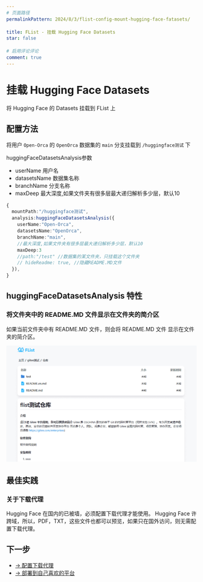 ```yaml
---
# 页面路径
permalinkPattern: 2024/8/3/flist-config-mount-hugging-face-fatasets/

title: FList - 挂载 Hugging Face Datasets
star: false

# 启用评论评论
comment: true
---
```

# 挂载 Hugging Face Datasets
将 Hugging Face 的 Datasets 挂载到 FList 上


## 配置方法

将用户 ```Open-Orca``` 的 ```OpenOrca``` 数据集的 ```main``` 分支挂载到 ```/huggingface测试``` 下

huggingFaceDatasetsAnalysis参数
- userName 用户名
- datasetsName 数据集名称
- branchName 分支名称
- maxDeep 最大深度,如果文件夹有很多层最大递归解析多少层，默认10

``` typescript
{
  mountPath:"/huggingface测试",
  analysis:huggingFaceDatasetsAnalysis({
    userName:"Open-Orca",
    datasetsName:"OpenOrca",
    branchName:"main",
    //最大深度,如果文件夹有很多层最大递归解析多少层，默认10
    maxDeep:3
    //path:"/test" //数据集的某文件夹，只挂载这个文件夹
    // hideReadme: true, //隐藏README.MD文件
  }),
}
```
## huggingFaceDatasetsAnalysis 特性

### 将文件夹中的 README.MD 文件显示在文件夹的简介区
如果当前文件夹中有 README.MD 文件，则会将 README.MD 文件 显示在文件夹的简介区。

![文件夹简介区](./imgs/1-文件夹简介区.png)

## 最佳实践

### 关于下载代理
Hugging Face 在国内的已被墙，必须配置下载代理才能使用。
Hugging Face 许跨域，所以，PDF，TXT，这些文件也都可以预览，如果只在国外访问，则无需配置下载代理。


## 下一步
- [-> 配置下载代理](../3-代理.md)
- [-> 部署到自己喜欢的平台](../../6-部署到自己喜欢的平台.md)
